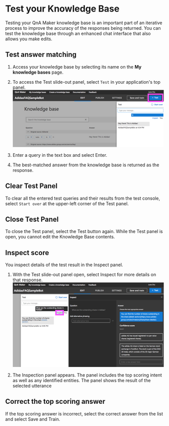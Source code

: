 # Test your Knowledge Base
Testing your QnA Maker knowledge base is an important part of an iterative process to improve the accuracy of the responses being returned. You can test the knowledge base through an enhanced chat interface that also allows you make edits.

## Test answer matching
1. Access your knowledge base by selecting its name on the **My knowledge bases** page.
2. To access the Test slide-out panel, select ```Test``` in your application's top panel.
![test1](https://github.com/jCho23/BotWorkshop/blob/master/Resouces/Images/test1.png)

3. Enter a query in the text box and select Enter.
4. The best-matched answer from the knowledge base is returned as the response.

## Clear Test Panel
To clear all the entered test queries and their results from the test console, select ```Start over``` at the upper-left corner of the Test panel.

## Close Test Panel
To close the Test panel, select the Test button again. While the Test panel is open, you cannot edit the Knowledge Base contents.

## Inspect score
You inspect details of the test result in the Inspect panel.
1. With the Test slide-out panel open, select Inspect for more details on that response.
![test2](https://github.com/jCho23/BotWorkshop/blob/master/Resouces/Images/test2.png)

2. The Inspection panel appears. The panel includes the top scoring intent as well as any identified entities. The panel shows the result of the selected utterance

## Correct the top scoring answer
If the top scoring answer is incorrect, select the correct answer from the list and select Save and Train.


